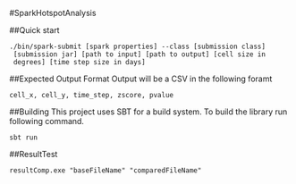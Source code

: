 #SparkHotspotAnalysis

##Quick start

```
./bin/spark-submit [spark properties] --class [submission class]
 [submission jar] [path to input] [path to output] [cell size in
 degrees] [time step size in days]
```

##Expected Output Format
Output will be a CSV in the following foramt
```
cell_x, cell_y, time_step, zscore, pvalue
```

##Building
This project uses SBT for a build system. To build the library run following command.
```
sbt run
```

##ResultTest

```
resultComp.exe "baseFileName" "comparedFileName"
```